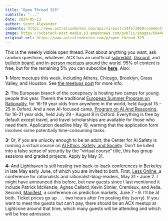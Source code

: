 ```yaml
---
title: "Open Thread 329"
subtitle: "..."
date: 2024-05-13
author: Scott Alexander
comments: https://www.astralcodexten.com/api/v1/post/144573860/comments?&all_comments=true
image: https://substack-post-media.s3.amazonaws.com/public/images/604483ce-c1a8-4589-9697-0f575e86f873_251x255.png
original-url: https://www.astralcodexten.com/p/open-thread-329
---
```

This is the weekly visible open thread. Post about anything you want, ask random questions, whatever. ACX has an unofficial [subreddit](https://www.reddit.com/r/slatestarcodex/), [Discord](https://discord.gg/RTKtdut), and [bulletin board](https://www.datasecretslox.com/index.php), and [in-person meetups around the world](https://www.lesswrong.com/community?filters%5B0%5D=SSC). 95% of content is free, but for the remaining 5% you can subscribe **[here](https://astralcodexten.substack.com/subscribe?)**. Also:

**1:** More meetups this week, including Athens, Chicago, Brooklyn, Grass Valley, and Houston. See [the meetups post](/p/spring-meetups-everywhere-2024) for more info.

**2:** The European branch of the conspiracy is hosting two camps for young people this year. There’s the traditional [European Summer Program on Rationality](https://espr.camp/), for 16-19 year olds from anywhere in the world, held August 15 - 25 in Oxford. And a new AI-focused camp, [Program on AI And Reasoning](https://pair.camp/), for 16-21 year olds, held July 29 - August 8 in Oxford. Everything is free by default except travel, and travel scholarships are available for those who need them. Application deadline May 19, warning that the application form involves some potentially time-consuming tasks.

**3:** Or, if you are unlucky enough to be an adult, the Center for AI Safety is running a virtual course on [AI Ethics, Safety, and Society](https://www.aisafetybook.com/virtual-course). Don’t be lulled into a false sense of security by the “virtual course” title, this has group sessions and graded projects. Apply by May 31.

**4:** And Lighthaven is still hosting two back-to-back conferences in Berkeley in late May early June, of which you are invited to both. First, [Less Online, ](https://less.online/)a conference for rationalists and rationalist-blog-readers, May 31 - June 2. I might have announced this before, but new guests since I last mentioned it include Patrick McKenzie, Agnes Callard, Kevin Simler, Cremieux, and Aella. Second, [Manifest](https://www.manifest.is/), a conference on prediction markets, June 7 - 9. I’ll be at both. Ticket prices go up . . . two hours after I’m posting this (sorry). If you want to meet the guests but can’t pay, there should be an ACX meetup at Lightcone around that time, which many guests will be attending and which will be free admission.
